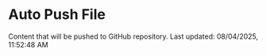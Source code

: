 # Auto Push File

Content that will be pushed to GitHub repository.
Last updated: 08/04/2025, 11:52:48 AM